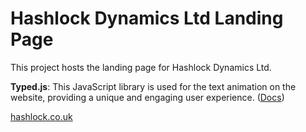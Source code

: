 # Hashlock Dynamics Ltd Landing Page

This project hosts the landing page for Hashlock Dynamics Ltd. 

**Typed.js**: This JavaScript library is used for the text animation on the website, providing a unique and engaging user experience. ([Docs](https://mattboldt.github.io/typed.js/))

[hashlock.co.uk](hashlock.co.uk)